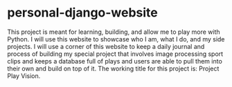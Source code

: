 # personal-django-website
 This project is meant for learning, building, and allow me to play more with Python. I will use this website to showcase who I am, what I do, and my side projects. I will use a corner of this website to keep a daily journal and process of building my special project that involves image processing sport clips and keeps a database full of plays and users are able to pull them into their own and build on top of it. The working title for this project is: Project Play Vision. 
